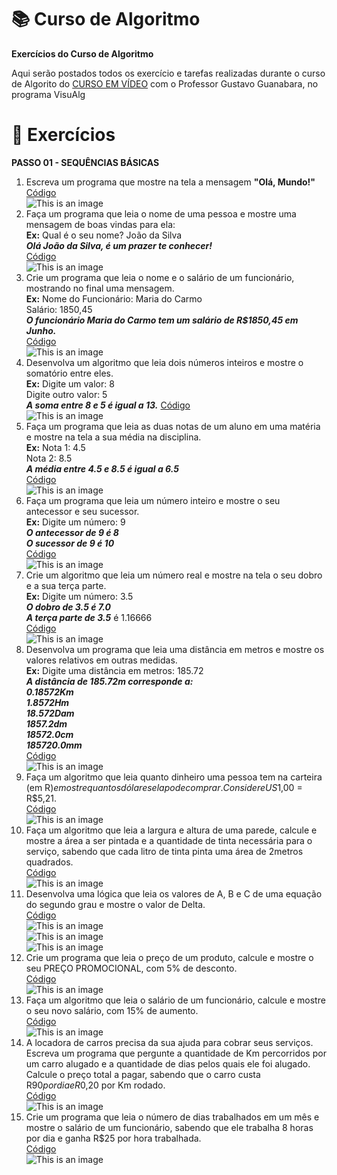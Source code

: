 # :books: Curso de Algoritmo
**Exercícios do Curso de Algoritmo**

 Aqui serão postados todos os exercício e tarefas realizadas durante o curso de Algorito do [CURSO EM VÍDEO](https://www.youtube.com/watch?v=8mei6uVttho&list=PLHz_AreHm4dmSj0MHol_aoNYCSGFqvfXV) com o Professor Gustavo Guanabara, no programa VisuAlg
 
 # :page_with_curl: Exercícios
 **PASSO 01 - SEQUÊNCIAS BÁSICAS**
 
 1) Escreva um programa que mostre na tela a mensagem **"Olá, Mundo!"**<br/> [Código](https://github.com/ArgemiroC/Curso-de-Algoritmo/blob/main/Exerc%C3%ADcios%20-%20PASSO%2001/Exercicio%2001%20-%20%20Ola%20Mundo)<br/>
![This is an image](https://github.com/ArgemiroC/Curso-de-Algoritmo/blob/main/Imagens/Exerc%C3%ADcio%2001(Ola%20Mundo!).jpeg)
2) Faça um programa que leia o nome de uma pessoa e mostre uma mensagem de boas vindas
para ela:<br>
**Ex:** Qual é o seu nome? João da Silva<br/>
    **_Olá João da Silva, é um prazer te conhecer!_** <br/>[Código](https://github.com/ArgemiroC/Curso-de-Algoritmo/blob/main/Exerc%C3%ADcios%20-%20PASSO%2001/Exercicio%2002%20-%20Mensagem%20de%20boas%20vindas)<br/>
![This is an image](https://github.com/ArgemiroC/Curso-de-Algoritmo/blob/main/Imagens/Exerc%C3%ADcio%2002(Mensagem%20de%20Boas%20Vindas).jpeg)
3) Crie um programa que leia o nome e o salário de um funcionário, mostrando no
final uma mensagem.<br/> 
**Ex:** Nome do Funcionário: Maria do Carmo<br/>
    Salário: 1850,45<br/>
    **_O funcionário Maria do Carmo tem um salário de R$1850,45 em Junho._** <br/>[Código](https://github.com/ArgemiroC/Curso-de-Algoritmo/blob/main/Exerc%C3%ADcios%20-%20PASSO%2001/Exerc%C3%ADcio%2003%20-%20Funcion%C3%A1rio%2C%20Sal%C3%A1rio%2C%20M%C3%AAs)<br/>
![This is an image](https://github.com/ArgemiroC/Curso-de-Algoritmo/blob/main/Imagens/Exerc%C3%ADcio%2003(Funcion%C3%A1rio%2C%20M%C3%AAs%2C%20Sal%C3%A1rio).jpeg)
4) Desenvolva um algoritmo que leia dois números inteiros e mostre o somatório
entre eles.<br/>
**Ex:**
Digite um valor: 8<br/>
Digite outro valor: 5<br/>
**_A soma entre 8 e 5 é igual a 13._** [Código](https://github.com/ArgemiroC/Curso-de-Algoritmo/blob/main/Exerc%C3%ADcios%20-%20PASSO%2001/Exerc%C3%ADcio%2004%20-%20Soma%20Entre%20Valores)<br/>![This is an image](https://github.com/ArgemiroC/Curso-de-Algoritmo/blob/main/Imagens/Exerc%C3%ADcio%2004(Soma%20Entre%20Valores).jpeg)<br/>
5) Faça um programa que leia as duas notas de um aluno em uma matéria e mostre
na tela a sua média na disciplina.<br/>
**Ex:** Nota 1: 4.5<br/>
Nota 2: 8.5<br/>
**_A média entre 4.5 e 8.5 é igual a 6.5_** <br/>[Código](https://github.com/ArgemiroC/Curso-de-Algoritmo/blob/main/Exerc%C3%ADcios%20-%20PASSO%2001/Exerc%C3%ADcio%2005%20-%20M%C3%A9dia%20de%20um%20Aluno)<br/>![This is an image](https://github.com/ArgemiroC/Curso-de-Algoritmo/blob/main/Imagens/Exerc%C3%ADcio%2005(M%C3%A9dia%20de%20um%20aluno).jpeg)<br/>
6) Faça um programa que leia um número inteiro e mostre o seu antecessor e seu sucessor.<br/>
**Ex:** Digite um número: 9<br/>
**_O antecessor de 9 é 8_**<br/>
**_O sucessor de 9 é 10_** <br/>[Código](https://github.com/ArgemiroC/Curso-de-Algoritmo/blob/main/Exerc%C3%ADcios%20-%20PASSO%2001/Exerc%C3%ADcio%2006%20-%20Antecessor%20e%20Sucessor)<br/>![This is an image](https://github.com/ArgemiroC/Curso-de-Algoritmo/blob/main/Imagens/Exerc%C3%ADcio%2006(Antecessor%20e%20Sucessor).jpeg)<br/>
7) Crie um algoritmo que leia um número real e mostre na tela o seu dobro e a sua terça parte.<br/>
**Ex:** Digite um número: 3.5<br/>
**_O dobro de 3.5 é 7.0_**<br/>
**_A terça parte de 3.5_** é 1.16666 <br/>[Código](https://github.com/ArgemiroC/Curso-de-Algoritmo/blob/main/Exerc%C3%ADcios%20-%20PASSO%2001/Exerc%C3%ADcio%2007%20-%20Dobro%20e%20um%20ter%C3%A7o%20de%20um%20n%C3%BAmero)<br/>![This is an image](https://github.com/ArgemiroC/Curso-de-Algoritmo/blob/main/Imagens/Exerc%C3%ADcio%2007(Dobro%20e%20um%20ter%C3%A7o%20de%20um%20n%C3%BAmero).jpeg)<br/>
8) Desenvolva um programa que leia uma distância em metros e mostre os valores relativos em outras medidas.<br/>
**Ex:** Digite uma distância em metros: 185.72<br/>
**_A distância de 185.72m corresponde a:_**<br/>
**_0.18572Km_**<br/>
**_1.8572Hm_**<br/>
**_18.572Dam_**<br/>
**_1857.2dm_**<br/>
**_18572.0cm_**<br/>
**_185720.0mm_** <br/>[Código](https://github.com/ArgemiroC/Curso-de-Algoritmo/blob/main/Exerc%C3%ADcios%20-%20PASSO%2001/Exerc%C3%ADcio%2008%20-%20Dist%C3%A2ncia%20em%20Metros%20e%20seus%20correspondentes)<br/> ![This is an image](https://github.com/ArgemiroC/Curso-de-Algoritmo/blob/main/Imagens/Exerc%C3%ADcio%2008(Dist%C3%A2ncia%20em%20metros%20e%20seus%20correspondentes).jpeg)<br/>
9) Faça um algoritmo que leia quanto dinheiro uma pessoa tem na carteira (em R$) e mostre quantos dólares ela pode comprar. Considere US$1,00 = R$5,21.<br/>[Código](https://github.com/ArgemiroC/Curso-de-Algoritmo/blob/main/Exerc%C3%ADcios%20-%20PASSO%2001/Exerc%C3%ADcio%2009%20-%20Convers%C3%A3o%20de%20real%20para%20dolar)<br/>![This is an image](https://github.com/ArgemiroC/Curso-de-Algoritmo/blob/main/Imagens/Exerc%C3%ADcio%2009(Convers%C3%A3o%20real%20para%20dolar).jpeg)<br/> 
10) Faça um algoritmo que leia a largura e altura de uma parede, calcule e mostre a área a ser pintada e a quantidade de tinta necessária para o serviço, sabendo que cada litro de tinta pinta uma área de 2metros quadrados.<br/>[Código](https://github.com/ArgemiroC/Curso-de-Algoritmo/blob/main/Exerc%C3%ADcios%20-%20PASSO%2001/Exerc%C3%ADcio%2010%20-%20C%C3%A1lculo%20de%20quantidade%20de%20tinta%20para%20pintar%20uma%20parede)<br/> ![This is an image](https://github.com/ArgemiroC/Curso-de-Algoritmo/blob/main/Imagens/Exerc%C3%ADcio%2010(C%C3%A1lculo%20de%20quantidade%20de%20tinta%20para%20pintar%20uma%20parede).jpeg)<br/>
11) Desenvolva uma lógica que leia os valores de A, B e C de uma equação do segundo grau e mostre o valor de Delta.<br/>  [Código](https://github.com/ArgemiroC/Curso-de-Algoritmo/blob/main/Exerc%C3%ADcios%20-%20PASSO%2001/Exerc%C3%ADcio%2011%20-%20Calculando%20delta%20de%20uma%20equa%C3%A7%C3%A3o%20do%20segundo%20grau)<br/>  ![This is an image](https://github.com/ArgemiroC/Curso-de-Algoritmo/blob/main/Imagens/Exerc%C3%ADcio%2011(Calculando%20delta%20de%20uma%20equa%C3%A7%C3%A3o%20do%20segundo%20grau)1.jpeg)<br/> ![This is an image](https://github.com/ArgemiroC/Curso-de-Algoritmo/blob/main/Imagens/Exerc%C3%ADcio%2011(Calculando%20delta%20de%20uma%20equa%C3%A7%C3%A3o%20do%20segundo%20grau)2.jpeg) <br/> ![This is an image](https://github.com/ArgemiroC/Curso-de-Algoritmo/blob/main/Imagens/Exerc%C3%ADcio%2011(Calculando%20delta%20de%20uma%20equa%C3%A7%C3%A3o%20do%20segundo%20grau)3.jpeg)<br/> 
12) Crie um programa que leia o preço de um produto, calcule e mostre o seu PREÇO PROMOCIONAL, com 5% de desconto.<br/> [Código](https://github.com/ArgemiroC/Curso-de-Algoritmo/blob/main/Exerc%C3%ADcios%20-%20PASSO%2001/Exerc%C3%ADcio%2012%20-%20Pre%C3%A7o%20Promocional)<br/>![This is an image](https://github.com/ArgemiroC/Curso-de-Algoritmo/blob/main/Imagens/Exerc%C3%ADcio%2012(Pre%C3%A7o%20Promocional).jpeg)<br/>
13) Faça um algoritmo que leia o salário de um funcionário, calcule e mostre o seu novo salário, com 15% de aumento.<br/> [Código](https://github.com/ArgemiroC/Curso-de-Algoritmo/blob/main/Exerc%C3%ADcios%20-%20PASSO%2001/Exerc%C3%ADcio%2013%20-%20Aumento%20de%20Sal%C3%A1rio)<br/> ![This is an image](https://github.com/ArgemiroC/Curso-de-Algoritmo/blob/main/Imagens/Exerc%C3%ADcio%2013(Aumento%20de%20Sal%C3%A1rio).jpeg)<br/>
14) A locadora de carros precisa da sua ajuda para cobrar seus serviços. Escreva um programa que pergunte a quantidade de Km percorridos por um carro alugado e a quantidade de dias pelos quais ele foi alugado. Calcule o preço total a pagar, sabendo que o carro custa R$90 por dia e R$0,20 por Km rodado.<br/> [Código](https://github.com/ArgemiroC/Curso-de-Algoritmo/blob/main/Exerc%C3%ADcios%20-%20PASSO%2001/Exerc%C3%ADcio%2014%20-%20Aluguel%20do%20Carro)<br/> ![This is an image](https://github.com/ArgemiroC/Curso-de-Algoritmo/blob/main/Imagens/Exerc%C3%ADcio%2014(Aluguel%20de%20Carro).jpeg)<br/>
15) Crie um programa que leia o número de dias trabalhados em um mês e mostre o salário de um funcionário, sabendo que ele trabalha 8 horas por dia e ganha R$25 por hora trabalhada.<br/> [Código](https://github.com/ArgemiroC/Curso-de-Algoritmo/blob/main/Exerc%C3%ADcios%20-%20PASSO%2001/Exerc%C3%ADcio%2015%20-%20Dias%20Trabalhados)<br/> ![This is an image](https://github.com/ArgemiroC/Curso-de-Algoritmo/blob/main/Imagens/Exerc%C3%ADcio%2015(Dias%20Trabalhados).jpeg)<br/>
